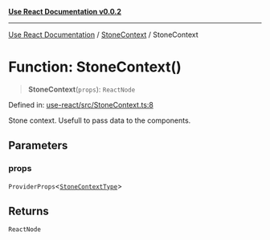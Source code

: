[**Use React Documentation v0.0.2**](../../README.md)

***

[Use React Documentation](../../modules.md) / [StoneContext](../README.md) / StoneContext

# Function: StoneContext()

> **StoneContext**(`props`): `ReactNode`

Defined in: [use-react/src/StoneContext.ts:8](https://github.com/stonemjs/use-react/blob/50c96852bd65a75b7f2a00786393fb0c90af6da8/src/StoneContext.ts#L8)

Stone context.
Usefull to pass data to the components.

## Parameters

### props

`ProviderProps`\<[`StoneContextType`](../../declarations/interfaces/StoneContextType.md)\>

## Returns

`ReactNode`
